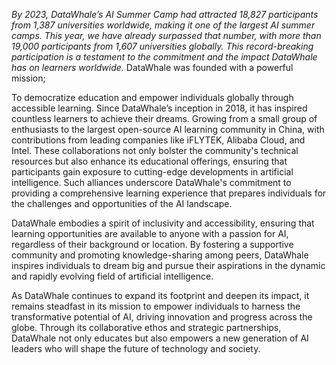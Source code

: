 
*By 2023, DataWhale’s AI Summer Camp had attracted 18,827 participants from 1,387 universities worldwide, making it one of the largest AI summer camps. This year, we have already surpassed that number, with more than 19,000 participants from 1,607 universities globally. This record-breaking participation is a testament to the commitment and the impact DataWhale has on learners worldwide.*
DataWhale was founded with a powerful mission; 

To democratize education and empower individuals globally through accessible learning. Since DataWhale’s inception in 2018, it has inspired countless learners to achieve their dreams. Growing from a small group of enthusiasts to the largest open-source AI learning community in China, with contributions from leading companies like iFLYTEK, Alibaba Cloud, and Intel.
These collaborations not only bolster the community's technical resources but also enhance its educational offerings, ensuring that participants gain exposure to cutting-edge developments in artificial intelligence. Such alliances underscore DataWhale's commitment to providing a comprehensive learning experience that prepares individuals for the challenges and opportunities of the AI landscape.

DataWhale embodies a spirit of inclusivity and accessibility, ensuring that learning opportunities are available to anyone with a passion for AI, regardless of their background or location. By fostering a supportive community and promoting knowledge-sharing among peers, DataWhale inspires individuals to dream big and pursue their aspirations in the dynamic and rapidly evolving field of artificial intelligence.

As DataWhale continues to expand its footprint and deepen its impact, it remains steadfast in its mission to empower individuals to harness the transformative potential of AI, driving innovation and progress across the globe. Through its collaborative ethos and strategic partnerships, DataWhale not only educates but also empowers a new generation of AI leaders who will shape the future of technology and society.
